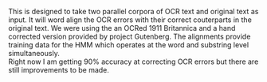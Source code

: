 This is designed to take two parallel corpora of OCR text and original text as input. It will word 
align the OCR errors with their correct couterparts in the original text. We were using the an
OCRed 1911 Britannica and a hand corrected version provided by project Gutenberg. The alignments 
provide training data for the HMM which operates at the word and substring level simultaneously.  
Right now I am getting 90% accuracy at correcting OCR errors but there are still improvements to be made. 
